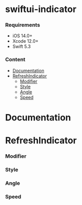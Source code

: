 # swiftui-indicator

### Requirements
* iOS 14.0+
* Xcode 12.0+
* Swift 5.3

### Content
* [Documentation](#documentation)
* [RefreshIndicator](#refreshIndicator)
  * [Modifier](#modifier)
  * [Style](#style)
  * [Angle](#angle)
  * [Speed](#speed)



<a name="documentation"></a>
# Documentation




<a name="refreshIndicator"></a>
# RefreshIndicator



<a name="modifier"></a>
### Modifier



<a name="style"></a>
### Style



<a name="angle"></a>
### Angle



<a name="speed"></a>
### Speed
